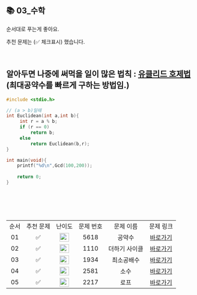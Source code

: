 ## 📚 03_수학

순서대로 푸는게 좋아요.

추천 문제는 (✅ 체크표시) 했습니다.

<br/>

## **알아두면 나중에 써먹을 일이 많은 법칙** : [유클리드 호제법](https://namu.wiki/w/%EC%9C%A0%ED%81%B4%EB%A6%AC%EB%93%9C%20%ED%98%B8%EC%A0%9C%EB%B2%95#s-3.3.1) (최대공약수를 빠르게 구하는 방법임.)

```c
#include <stdio.h>

// (a > b)일때
int Euclidean(int a,int b){
     int r = a % b;
     if (r == 0)
         return b;
     else
         return Euclidean(b,r);
}

int main(void){
    printf("%d\n",Gcd(100,200));
  
    return 0;
}

```

<br/>

##

<br/>

<table>
  <tr>
    <td align="center">순서</td>
    <td align="center">추천 문제</td>
    <td align="center">난이도</td>
    <td align="center">문제 번호</td>
    <td align="center">문제 이름</td>
    <td align="center">문제 링크</td>
  </tr>
  <tr>
    <td align="center">01</td>
    <td align="center">✅</td>
    <td align="center"><img height="23px" width="25px" src="https://d2gd6pc034wcta.cloudfront.net/tier/3.svg"></td>
    <td align="center">5618</td>
    <td align="center">공약수</td>
    <td align="center"><a href="https://www.acmicpc.net/problem/5618">바로가기</a></td>
  </tr>
  <tr>
    <td align="center">02</td>
    <td align="center">✅</td>
    <td align="center"><img height="23px" width="25px" src="https://d2gd6pc034wcta.cloudfront.net/tier/5.svg"></td>
    <td align="center">1110</td>
    <td align="center">더하기 사이클</td>
    <td align="center"><a href="https://www.acmicpc.net/problem/1110">바로가기</a></td>
  </tr>
  <tr>
    <td align="center">03</td>
    <td align="center">✅</td>
    <td align="center"><img height="23px" width="25px" src="https://d2gd6pc034wcta.cloudfront.net/tier/6.svg"></td>
    <td align="center">1934</td>
    <td align="center">최소공배수</td>
    <td align="center"><a href="https://www.acmicpc.net/problem/1934">바로가기</a></td>
  </tr>
  <tr>
    <td align="center">04</td>
    <td align="center">✅</td>
    <td align="center"><img height="23px" width="25px" src="https://d2gd6pc034wcta.cloudfront.net/tier/7.svg"></td>
    <td align="center">2581</td>
    <td align="center">소수</td>
    <td align="center"><a href="https://www.acmicpc.net/problem/2581">바로가기</a></td>
  </tr>
  <tr>
    <td align="center">05</td>
    <td align="center">✅</td>
    <td align="center"><img height="23px" width="25px" src="https://d2gd6pc034wcta.cloudfront.net/tier/7.svg"></td>
    <td align="center">2217</td>
    <td align="center">로프</td>
    <td align="center"><a href="https://www.acmicpc.net/problem/2217">바로가기</a></td>
  </tr>
</table>

<br/><br/>
